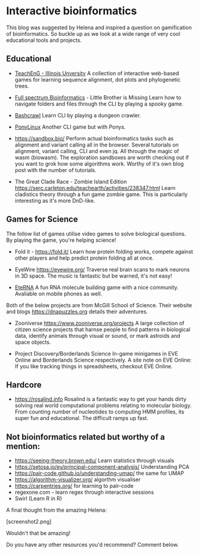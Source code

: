 # Interactive bioinformatics

This blog was suggested by Helena and inspired a question on gamification of bioinformatics. So buckle up as we look at a wide range of very cool educational tools and projects.

## Educational

- [TeachEnG - Illinois Unversity](https://teacheng.illinois.edu/)
A collection of interactive web-based games for learning sequence alignment, dot plots and phylogenetic trees. 

- [Full spectrum Bioinformatics](https://github.com/zaneveld/full_spectrum_bioinformatics) - Little Brother is Missing
Learn how to navigate folders and files through the CLI by playing a spooky game.

- [Bashcrawl](https://gitlab.com/slackermedia/bashcrawl)
Learn CLI by playing a dungeon crawler.

- [PonyLinux](https://github.com/NCGAS/PonyLinux)
Another CLI game but with Ponys.

- https://sandbox.bio/
Perform actual bioinformatics tasks such as alignment and variant calling all in the browser. Several tutorials on alignment, variant calling, CLI and even jq. 
All through the magic of wasm (biowasm). The exploration sandboxes are worth checking out if you want to grok how some algorithms work. 
Worthy of it's own blog post with the number of tutorials.

- The Great Clade Race - Zombie Island Edition  https://serc.carleton.edu/teachearth/activities/238347.html
Learn cladistics theory through a fun game zombie game. This is particularly interesting as it's more DnD-like.

## Games for Science

The follow list of games utilise video games to solve biological questions. By playing the game, you're helping science!

- Fold it - https://fold.it/
Learn how protein folding works, compete against other players and help predict protein folding all at once.

- EyeWire  https://eyewire.org/
Traverse real brain scans to mark neurons in 3D space. The music is fantastic but be warned, it's not easy!

- [EteRNA](https://eternagame.org/) 
A fun RNA molecule building game with a nice community. Avaliable on mobile phones as well.

Both of the below projects are from McGill School of Science. Their website and blogs https://dnapuzzles.org details their adventures. 

- Zooniverse https://www.zooniverse.org/projects
A large collection of citizen science projects that harnse people to find patterns in biological data, identify animals through visual or sound, or mark astroids and space objects.

- Project Discovery/Borderlands Science 
In-game minigames in EVE Online and Borderlands Science respectively. A site note on EVE Online: If you like tracking things in spreadsheets, checkout EVE Online. 

## Hardcore

- https://rosalind.info
Rosalind is a fantastic way to get your hands dirty solving real world computational problems relating to molecular biology. From counting number of nucleotides to computing HMM profiles, its super fun and educational. The difficult ramps up fast.

## Not bioinformatics related but worthy of a mention:

- https://seeing-theory.brown.edu/ Learn statistics through visuals
- https://setosa.io/ev/principal-component-analysis/ Understanding PCA 
- https://pair-code.github.io/understanding-umap/ the same for UMAP
- https://algorithm-visualizer.org/ algorthm visualiser
- https://carpentries.org/ for learning to pair-code
- regexone.com - learn regex through interactive sessions
- Swirl (Learn R in R)


A final thought from the amazing Helena:

[screenshot2.png]

Wouldn't that be amazing! 

Do you have any other resources you'd recommend? Comment below.
